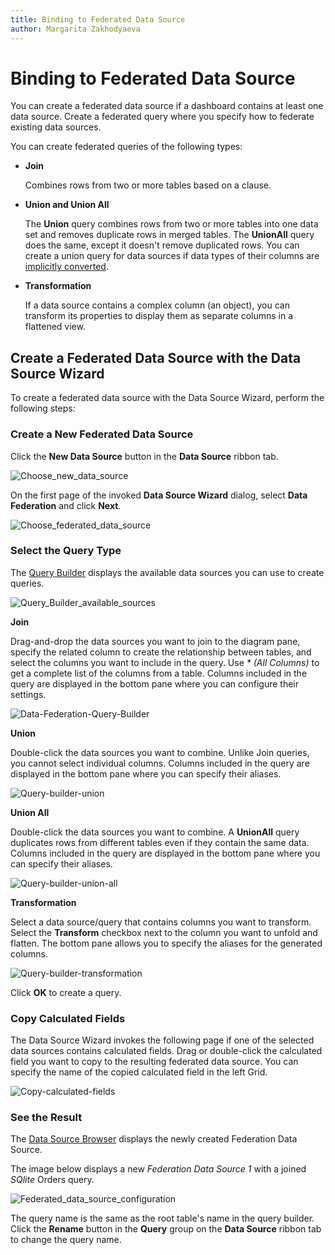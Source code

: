 ```yaml
---
title: Binding to Federated Data Source
author: Margarita Zakhodyaeva
---
```

# Binding to Federated Data Source

You can create a federated data source if a dashboard contains at least one data source. Create a federated query where you specify how to federate existing data sources.

You can create federated queries of the following types:

- **Join**

  Combines rows from two or more tables based on a clause. 

- **Union and Union All**

  The **Union** query combines rows from two or more tables into one data set and removes duplicate rows in merged tables. The **UnionAll** query does the same, except it doesn't remove duplicated rows. You can create a union query for data sources if data types of their columns are [implicitly converted](https://docs.microsoft.com/en-us/dotnet/csharp/programming-guide/types/casting-and-type-conversions#implicit-conversions). 
- **Transformation**

  If a data source contains a complex column (an object), you can transform its properties to display them as separate columns in a flattened view. 
  
## Create a Federated Data Source with the Data Source Wizard

To create a federated data source with the Data Source Wizard, perform the following steps:
### Create a New Federated Data Source

Click the **New Data Source** button in the **Data Source** ribbon tab.

![Choose_new_data_source](../../../images/choose-new-data-source.png)

On the first page of the invoked **Data Source Wizard** dialog, select **Data Federation** and click **Next**.

![Choose_federated_data_source](../../../images/choose-federated-data-source.png)
### Select the Query Type 

The [Query Builder](../../dashboard-designer/working-with-data/using-the-query-builder.md) displays the available data sources you can use to create queries.

   ![Query_Builder_available_sources](../../../images/query-builder-available-sources.png)

   **Join**
     
   Drag-and-drop the data sources you want to join to the diagram pane, specify the related column to create the relationship between tables, and select the columns you want to include in the query. Use _* (All Columns)_ to get a complete list of the columns from a table. Columns included in the query are displayed in the bottom pane where you can configure their settings.

   ![Data-Federation-Query-Builder](../../../images/data-federation-querybuilder.png)

   **Union**

   Double-click the data sources you want to combine. Unlike Join queries, you cannot select individual columns. Columns included in the query are displayed in the bottom pane where you can specify their aliases.

   ![Query-builder-union](../../../images/data-federation-querybuilder-union.png)

   **Union All** 

   Double-click the data sources you want to combine. A **UnionAll** query duplicates rows from different tables even if they contain the same data. Columns included in the query are displayed in the bottom pane where you can specify their aliases.

   ![Query-builder-union-all](../../../images/data-federation-querybuilder-union-all.png)

   **Transformation**

   Select a data source/query that contains columns you want to transform. Select the **Transform** checkbox next to the column you want to unfold and flatten. The bottom pane allows you to specify the aliases for the generated columns.

   ![Query-builder-transformation](../../../images/data-federation-querybuilder-transformation.png)

Click **OK** to create a query.

### Copy Calculated Fields
The Data Source Wizard invokes the following page if one of the selected data sources contains calculated fields. Drag or double-click the calculated field you want to copy to the resulting federated data source. You can specify the name of the copied calculated field in the left Grid. 

![Copy-calculated-fields](../../../images/data-federation-data-source-browser-copy-calculated-fields.png)


### See the Result

The [Data Source Browser](../ui-elements/data-source-browser.md) displays the newly created Federation Data Source. 

The image below displays a new _Federation Data Source 1_ with a joined _SQlite_ Orders query.

![Federated_data_source_configuration](../../../images/data-source-browser-federated-data-source.png)

The query name is the same as the root table's name in the query builder. Click the **Rename** button in the **Query** group on the **Data Source** ribbon tab to change the query name.

